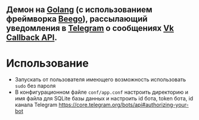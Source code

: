 Демон на [Golang](https://golang.org/) (с использованием фреймворка [Beego](https://github.com/astaxie/beego)), рассылающий уведомления в [Telegram](https://telegram.org/) о сообщениях [Vk Callback API](https://vk.com/dev/callback_api).
---
Использование
===
  * Запускать от пользователя имеющего возможность использовать ``sudo`` без пароля
  * В конфигурационном файле ``conf/app.conf`` настроить директорию и имя файла для SQLite базы данных и настроить id бота, token бота, id канала Telegram https://core.telegram.org/bots/api#authorizing-your-bot